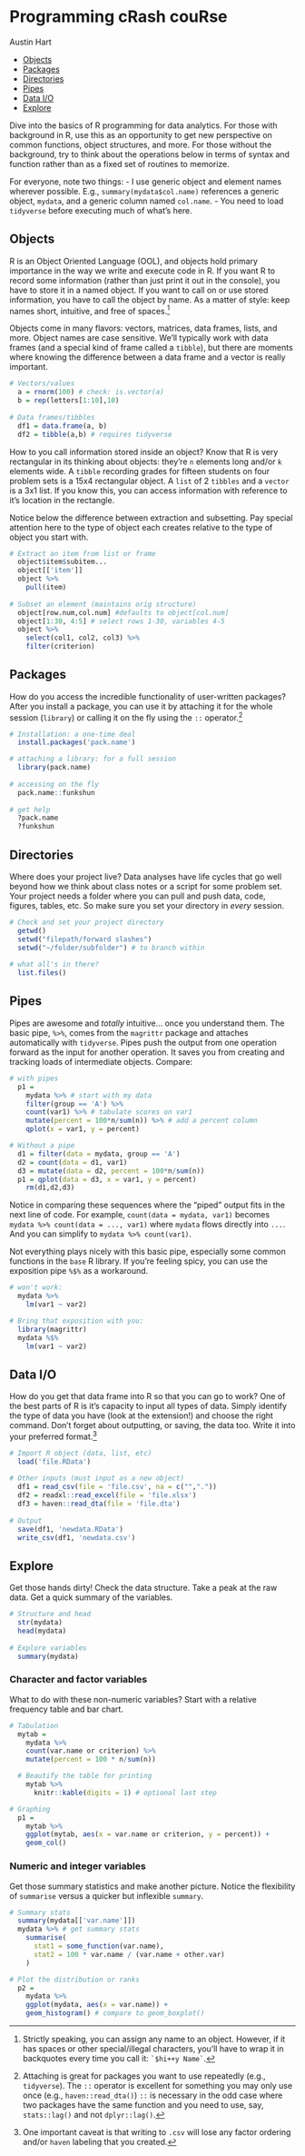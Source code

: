 Programming cRash couRse
================
Austin Hart

-   <a href="#objects" id="toc-objects">Objects</a>
-   <a href="#packages" id="toc-packages">Packages</a>
-   <a href="#directories" id="toc-directories">Directories</a>
-   <a href="#pipes" id="toc-pipes">Pipes</a>
-   <a href="#data-io" id="toc-data-io">Data I/O</a>
-   <a href="#explore" id="toc-explore">Explore</a>

Dive into the basics of R programming for data analytics. For those with
background in R, use this as an opportunity to get new perspective on
common functions, object structures, and more. For those without the
background, try to think about the operations below in terms of syntax
and function rather than as a fixed set of routines to memorize.

For everyone, note two things: - I use generic object and element names
wherever possible. E.g., `summary(mydata$col.name)` references a generic
object, `mydata`, and a generic column named `col.name`. - You need to
load `tidyverse` before executing much of what’s here.

## Objects

R is an Object Oriented Language (OOL), and objects hold primary
importance in the way we write and execute code in R. If you want R to
record some information (rather than just print it out in the console),
you have to store it in a named object. If you want to call on or use
stored information, you have to call the object by name. As a matter of
style: keep names short, intuitive, and free of spaces.[^1]

Objects come in many flavors: vectors, matrices, data frames, lists, and
more. Object names are case sensitive. We’ll typically work with data
frames (and a special kind of frame called a `tibble`), but there are
moments where knowing the difference between a data frame and a vector
is really important.

``` r
# Vectors/values
  a = rnorm(100) # check: is.vector(a)
  b = rep(letters[1:10],10)
  
# Data frames/tibbles
  df1 = data.frame(a, b)
  df2 = tibble(a,b) # requires tidyverse
```

How to you call information stored inside an object? Know that R is very
rectangular in its thinking about objects: they’re `n` elements long
and/or `k` elements wide. A `tibble` recording grades for fifteen
students on four problem sets is a 15x4 rectangular object. A `list` of
2 `tibbles` and a `vector` is a 3x1 list. If you know this, you can
access information with reference to it’s location in the rectangle.

Notice below the difference between extraction and subsetting. Pay
special attention here to the type of object each creates relative to
the type of object you start with.

``` r
# Extract an item from list or frame
  object$item$subitem... 
  object[['item']]
  object %>% 
    pull(item)
  
# Subset an element (maintains orig structure)
  object[row.num,col.num] #defaults to object[col.num]
  object[1:30, 4:5] # select rows 1-30, variables 4-5
  object %>%
    select(col1, col2, col3) %>%
    filter(criterion)
```

## Packages

How do you access the incredible functionality of user-written packages?
After you install a package, you can use it by attaching it for the
whole session (`library`) or calling it on the fly using the `::`
operator.[^2]

``` r
# Installation: a one-time deal
  install.packages('pack.name')

# attaching a library: for a full session
  library(pack.name)
  
# accessing on the fly
  pack.name::funkshun
  
# get help
  ?pack.name
  ?funkshun
```

## Directories

Where does your project live? Data analyses have life cycles that go
well beyond how we think about class notes or a script for some problem
set. Your project needs a folder where you can pull and push data, code,
figures, tables, etc. So make sure you set your directory in *every*
session.

``` r
# Check and set your project directory
  getwd()
  setwd("filepath/forward slashes")
  setwd("~/folder/subfolder") # to branch within
  
# what all's in there?
  list.files()
```

## Pipes

Pipes are awesome and *totally* intuitive… once you understand them. The
basic pipe, `%>%`, comes from the `magrittr` package and attaches
automatically with `tidyverse`. Pipes push the output from one operation
forward as the input for another operation. It saves you from creating
and tracking loads of intermediate objects. Compare:

``` r
# with pipes
  p1 =
    mydata %>% # start with my data
    filter(group == 'A') %>%
    count(var1) %>% # tabulate scores on var1
    mutate(percent = 100*n/sum(n)) %>% # add a percent column
    qplot(x = var1, y = percent)

# Without a pipe
  d1 = filter(data = mydata, group == 'A')
  d2 = count(data = d1, var1)
  d3 = mutate(data = d2, percent = 100*n/sum(n))
  p1 = qplot(data = d3, x = var1, y = percent)
    rm(d1,d2,d3)
```

Notice in comparing these sequences where the “piped” output fits in the
next line of code. For example, `count(data = mydata, var1)` becomes
`mydata %>% count(data = ..., var1)` where `mydata` flows directly into
`...`. And you can simplify to `mydata %>% count(var1)`.

Not everything plays nicely with this basic pipe, especially some common
functions in the `base` R library. If you’re feeling spicy, you can use
the exposition pipe `%$%` as a workaround.

``` r
# won't work:
  mydata %>%
    lm(var1 ~ var2)

# Bring that exposition with you:
  library(magrittr)
  mydata %$%
    lm(var1 ~ var2)
```

## Data I/O

How do you get that data frame into R so that you can go to work? One of
the best parts of R is it’s capacity to input all types of data. Simply
identify the type of data you have (look at the extension!) and choose
the right command. Don’t forget about outputting, or saving, the data
too. Write it into your preferred format.[^3]

``` r
# Import R object (data, list, etc)
  load('file.RData')
  
# Other inputs (must input as a new object)
  df1 = read_csv(file = 'file.csv', na = c("","."))
  df2 = readxl::read_excel(file = 'file.xlsx')
  df3 = haven::read_dta(file = 'file.dta')
  
# Output
  save(df1, 'newdata.RData')
  write_csv(df1, 'newdata.csv')
```

## Explore

Get those hands dirty! Check the data structure. Take a peak at the raw
data. Get a quick summary of the variables.

``` r
# Structure and head
  str(mydata)
  head(mydata)
  
# Explore variables
  summary(mydata)
```

### Character and factor variables

What to do with these non-numeric variables? Start with a relative
frequency table and bar chart.

``` r
# Tabulation
  mytab = 
    mydata %>%
    count(var.name or criterion) %>%
    mutate(percent = 100 * n/sum(n))

  # Beautify the table for printing
    mytab %>%
      knitr::kable(digits = 1) # optional last step

# Graphing
  p1 = 
    mytab %>%
    ggplot(mytab, aes(x = var.name or criterion, y = percent)) +
    geom_col()
```

### Numeric and integer variables

Get those summary statistics and make another picture. Notice the
flexibility of `summarise` versus a quicker but inflexible `summary`.

``` r
# Summary stats
  summary(mydata[['var.name']])
  mydata %>% # get summary stats
    summarise(
      stat1 = some_function(var.name),
      stat2 = 100 * var.name / (var.name + other.var)
    )

# Plot the distribution or ranks    
  p2 = 
    mydata %>%
    ggplot(mydata, aes(x = var.name)) +
    geom_histogram() # compare to geom_boxplot()
```

[^1]: Strictly speaking, you can assign any name to an object. However,
    if it has spaces or other special/illegal characters, you’ll have to
    wrap it in backquotes every time you call it: `` `$hi++y Name` ``.

[^2]: Attaching is great for packages you want to use repeatedly (e.g.,
    `tidyverse`). The `::` operator is excellent for something you may
    only use once (e.g., `haven::read_dta()`) `::` is necessary in the
    odd case where two packages have the same function and you need to
    use, say, `stats::lag()` and not `dplyr::lag()`.

[^3]: One important caveat is that writing to `.csv` will lose any
    factor ordering and/or `haven` labeling that you created.

